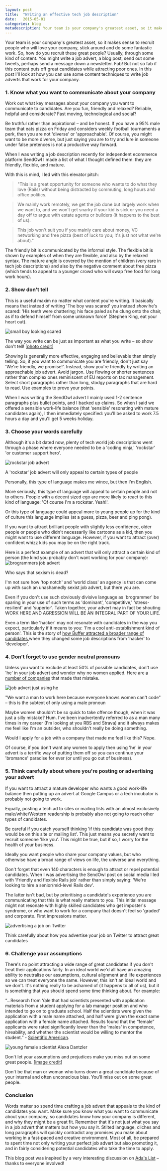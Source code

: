 ```yaml
---
layout: post
title:  "Writing an effective tech job description"
date:   2015-05-01 
categories: blog
metadescription: Your team is your company's greatest asset, so it makes sense to recruit people who will love your company, stick around and do some fantastic work. So, how do you recruit these great people? Usually, through some kind of content. You might write a job advert, a blog post, send out some tweets, perhaps send a message down a newsletter. Fab! But not so fab if this content puts off great candidates while attracting poor ones. In this post I'll look at how you can use some content techniques to write job adverts that work for your company.
---
```


Your team is your company's greatest asset, so it makes sense to recruit people who will love your company, stick around and do some fantastic work. So, how do you recruit these great people? Usually, through some kind of content. You might write a job advert, a blog post, send out some tweets, perhaps send a message down a newsletter. Fab! But not so fab if this content puts off great candidates while attracting poor ones. In this post I'll look at how you can use some content techniques to write job adverts that work for your company.


### 1. Know what you want to communicate about your company

Work out what key messages about your company you want to communicate to candidates. Are you fun, friendly and relaxed? Reliable, helpful and considerate? Fast moving, technological and social?

Be truthful rather than aspirational – and be honest. If you have a 95% male team that eats pizza on Friday and considers weekly football tournaments a perk, then you are not 'diverse' or 'approachable'. Of course, you might want to be more diverse, but just saying you are to try and lure in someone under false pretences is not a productive way forward.

When I was writing a job description recently for independent ecommerce platform SendOwl I made a list of what I thought defined them: they are friendly, flexible, and mature.

With this is mind, I led with this elevator pitch:

> "This is a great opportunity for someone who wants to do what they love (Rails) without being distracted by commuting, long hours and office politics.

> We mainly work remotely, we get the job done but largely work when we want to, and we won't get snarky if your kid is sick or you need a day off to argue with estate agents or builders (it happens to the best of us). 

> This job won't suit you if you mainly care about money, VC networking and free pizza (best of luck to you; it's just not what we're about)." 

The friendly bit is communicated by the informal style. The flexible bit is shown by examples of when they are flexible, and also by the relaxed syntax. The mature angle is covered by the mention of children (very rare in tech job descriptions) and also by the negative comment about free pizza (which tends to appeal to a younger crowd who will swap free food for long work hours). 



### 2. Show don't tell

This is a useful maxim no matter what content you're writing. It basically means that instead of writing 'The boy was scared' you instead <em>show</em> he's scared: 'His teeth were chattering; his face paled as he clung onto the chair, as if to defend himself from some unknown force' (Stephen King, eat your heart out).

<img class="scared" src="/images/scared.jpg" alt="small boy looking scared">

<div class="blog_caption">

The way you write can be just as important as what you write – so show don't tell! <a href="https://flic.kr/p/kfwWo">[photo credit]</a>

</div>

Showing is generally more effective, engaging and believable than simply telling. So, if you want to communicate you are friendly, don't just say 'We're friendly, we promise!'. Instead, show you're friendly by writing an approachable job advert. Avoid jargon. Use flowing or shorter sentences rather than complex ones reminiscent of EU reports on tax management. Select short paragraphs rather than long, stodgy paragraphs that are hard to read. Use examples to prove your points.

When I was writing the SendOwl advert I mainly used 1-2 sentence paragraphs plus bullet points, and I backed up claims. So when I said we offered a sensible work-life balance (that 'sensible' resonating with mature candidates again), I then immediately specified: you'll be asked to work 7.5 hours a day and you'll get 5 weeks holiday.



### 3. Choose your words carefully

Although it's a bit dated now, plenty of tech world job descriptions went through a phase where everyone needed to be a 'coding ninja,' 'rockstar' 'or customer support hero'. 


<img class="rockstar" src="/images/rockstar.png" alt="rockstar job advert">

<div class="blog_caption">

A 'rockstar' job advert will only appeal to certain types of people

</div>

Personally, this type of language makes me wince, but then I'm English. 

More seriously, this type of language will appeal to certain people and not to others. People with a decent sized ego are more likely to react to this kind of language: 'Of course I'm a rockstar. Yeah!'. 

Or this type of language could appeal more to young people up for the kind of culture this language implies (at a guess, pizza, beer and ping pong).

If you want to attract brilliant people with slightly less confidence, older people or people who didn't necessarily like cartoons as a kid, then you might want to use different language. However, if you want to attract (over) confident whizz kids you may be on the right track.

Here is a perfect example of an advert that will only attract a certain kind of person (the kind you probably don't want working for your company):
<img class="brogrammers" src="/images/brogrammers.jpg" alt="brogrammers job advert">

<div class="blog_caption">

Who says that sexism is dead?

</div>

I'm not sure how 'top notch' and 'world class' an agency is that can come up with such an unashamedly sexist job advert, but there you are. 

Even if you don't use such obviously divisive language as 'brogrammer' be sparing in your use of such terms as 'dominant', 'competitive,' 'stress-resilient' and 'superior'. Taken together, your advert may in fact be shouting WORK HERE AND AGRESSION WILL BE AN INTEGRAL PART OF YOUR LIFE. 

Even a term like 'hacker' may not resonate with candidates in the way you expect, particularly if it means to you: 'I'm a cool anti-establishment kind of person'. This is the story of <a href="https://www.fastcompany.com/3044094/strong-female-lead/how-changing-one-word-in-job-descriptions-can-lead-to-more-diverse-candid">how Buffer attracted a broader range of candidates </a>when they changed some job descriptions from 'hacker' to 'developer'.


### 4. Don't forget to use gender neutral pronouns

Unless you want to exclude at least 50% of possible candidates, don't use 'he' in your job advert and wonder why no women applied. Here are <a href="https://techcompaniesthatonlyhiremen.tumblr.com/">a number of companies</a> that made that mistake.

<img class="he" src="/images/he.png" alt="job advert just using he">

<div class="blog_caption">

"We want a man to work here because everyone knows women can't code" – this is the subtext of only using a male pronoun

</div>

Maybe women shouldn't be so quick to take offence though, when it was just a silly mistake? Hum. I've been inadvertently referred to as a man many times in my career (I'm looking at you RBS and Strava) and it always makes me feel like I'm an outsider, who shouldn't really be doing something. 

Would I apply for a job with a company that made me feel like this? Nope.

Of course, if you don't want any women to apply then using 'he' in your advert is a terrific way of putting them off so you can continue your 'bromance' paradise for ever (or until you go out of business).



### 5. Think carefully about where you're posting or advertising your advert

If you want to attract a mature developer who wants a good work-life balance then putting up an advert at Google Campus or a tech incubator is probably not going to work.

Equally, posting a tech ad to sites or mailing lists with an almost exclusively male/white/Western readership is probably also not going to reach other types of candidates. 

Be careful if you catch yourself thinking 'if this candidate was good they would be on this site or mailing list'. This just means you secretly want to recruit someone 'like you'. This might be true, but if so, I worry for the health of your business.

Ideally you want people who share your company values, but who otherwise have a broad range of views on life, the universe and everything.

Don't forget that even 140 characters is enough to attract or repel potential candidates. When I was advertising the SendOwl post on social media I led with 'Friendly and flexible Rails job' rather than simply saying: 'We're looking to hire a senior/mid-level Rails dev'. 

The latter isn't bad, but by prioritising a candidate's experience you are communicating that this is what really matters to you. This initial message might not resonate with highly skilled candidates who get imposter's syndrome, or who want to work for a company that doesn't feel so 'graded' and corporate. First impressions matter.

<img class="Twitter-job-advert" src="/images/twitter-job-advert.png" alt="advertising a job on Twitter">

<div class="blog_caption">

Think carefully about how you advertise your job on Twitter to attract great candidates

</div>



### 6. Challenge your assumptions

There's no point attracting a wide range of great candidates if you don't treat their applications fairly. In an ideal world we'd all have an amazing ability to neutralise our assumptions, cultural alignment and life experiences so we can treat everyone the same. However, this isn't an ideal world and we don't. It's nothing really to be ashamed of (it happens to all of us), but it is something that you should spend some time thinking about. For example:

“...Research from Yale that had scientists presented with application materials from a student applying for a lab manager position and who intended to go on to graduate school. Half the scientists were given the application with a male name attached, and half were given the exact same application with a female name attached. Results found that the “female” applicants were rated significantly lower than the 'males' in competence, hireability, and whether the scientist would be willing to mentor the student.” - <a href="https://blogs.scientificamerican.com/unofficial-prognosis/2012/09/23/study-shows-gender-bias-in-science-is-real-heres-why-it-matters/">Scientific American</a>.



<img class="female-scientist" src="/images/female_scientist.jpg" alt="young female scientist Alexa Dantzler">

<div class="blog_caption">

Don't let your assumptions and prejudices make you miss out on some great people. <a href="https://flic.kr/p/gsbWbA">[image credit]</a>

</div>

Don't be that man or woman who turns down a great candidate because of your internal and often unconscious bias. You'll miss out on some great people. 



### Conclusion

Words matter so spend time crafting a job advert that appeals to the kind of candidates you want. Make sure you know what you want to communicate about your company, so candidates know how your company is different, and why they might be a great fit. Remember that it's not just what you say in a job advert that matters but how you say it. Stilted language, cliches and long paragraphs will quickly contradict any promises you make about working in a fast-paced and creative environment. Most of all, be prepared to spent time not only writing your perfect job advert but also promoting it, and in fairly considering potential candidates who take the time to apply. 

<div class="blog_caption">

This blog post was inspired by a very interesting discussion on <a href="https://adaslist.co/">Ada's List</a> – thanks to everyone involved!

</div>




